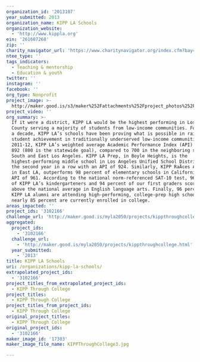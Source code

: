 ```yaml
---
organization_id: '2013107'
year_submitted: 2013
organization_name: KIPP LA Schools
organization_website:
  - 'http://www.kippla.org'
ein: '261607268'
zip: ''
charity_navigator_url: 'https://www.charitynavigator.org/index.cfm?bay=search.profile&ein=261607268'
ntee_type: ''
tags_indicators:
  - Teaching & mentorship
  - Education & youth
twitter: ''
instagram: ''
facebook: ''
org_type: Nonprofit
project_image: >-
  http://maker.good.is/s3/maker%252Fattachments%252Fproject_photos%252Fimages%252F17303%252Fdisplay%252FKIPPThroughCollege3.jpg=c570x385
project_video: ''
org_summary: >-
  If it were a district, KIPP LA would be the highest performing in Los Angeles
  County serving a majority of students from low-income communities. For nearly
  a decade, KIPP LA’s schools have been proving what is possible in raising
  student achievement in traditionally underserved low-income communities. In
  2011-12, KIPP LA’s weighted average Academic Performance Index (API) score was
  892 (800 is the statewide goal), compared to 700 in the neighboring schools of
  South and East Los Angeles. KIPP LA Prep, in Boyle Heights, is the
  highest-performing middle school in Los Angeles Unified School District for
  the second year in a row with an API of 924. Similarly, KIPP RaÃ­ces Academy,
  in East LA, outperforms 98 percent of elementary schools in California with an
  API of 961. According to the national norm-referenced SAT-10 test, 96 percent
  of KIPP LA’s kindergarteners and 94 percent of our first graders scored at or
  above the national average in English language arts. Finally, 96 percent of
  KIPP LA alumni are attending high-performing, college-prep high schools, and
  nearly 85 percent are currently enrolled in college.
areas_impacted: ''
project_ids: '3102166'
challenge_url: 'http://maker.good.is/myla2050/projects/kippthroughcollege.html'
aggregated:
  project_ids:
    - '3102166'
  challenge_url:
    - 'http://maker.good.is/myla2050/projects/kippthroughcollege.html'
  year_submitted:
    - '2013'
title: KIPP LA Schools
uri: /organizations/kipp-la-schools/
extrapolated_project_ids:
  - '3102166'
project_titles_from_extrapolated_project_ids:
  - KIPP Through College
project_titles:
  - KIPP Through College
project_titles_from_project_ids:
  - KIPP Through College
original_project_titles:
  - KIPP Through College
original_project_ids:
  - '3102166'
maker_image_id: '17303'
maker_image_file_name: KIPPThroughCollege3.jpg

---
```

